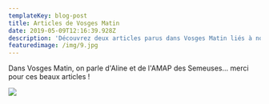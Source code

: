 ```yaml
---
templateKey: blog-post
title: Articles de Vosges Matin
date: 2019-05-09T12:16:39.928Z
description: 'Découvrez deux articles parus dans Vosges Matin liés à notre AMAP. '
featuredimage: /img/9.jpg
---
```

Dans Vosges Matin, on parle d'Aline et de l'AMAP des Semeuses... merci pour ces beaux articles ! 

![](/img/10.jpg)
